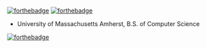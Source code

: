 [![forthebadge](https://forthebadge.com/images/badges/not-a-bug-a-feature.svg)](https://forthebadge.com)
[![forthebadge](https://forthebadge.com/images/badges/60-percent-of-the-time-works-every-time.svg)](https://forthebadge.com)
<br>
* University of Massachusetts Amherst, B.S. of Computer Science

[![forthebadge](https://forthebadge.com/images/badges/built-by-developers.svg)](https://forthebadge.com)
